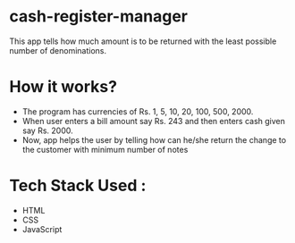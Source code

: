 # cash-register-manager
This app tells how much amount is to be returned with the least possible number of denominations.
# How it works?
- The program has currencies of Rs. 1, 5, 10, 20, 100, 500, 2000. 
- When user enters a bill amount say Rs. 243 and then enters cash given say Rs. 2000. 
- Now, app helps the  user by telling how can he/she return the change to the customer with minimum number of notes
# Tech Stack Used :
- HTML
- CSS
- JavaScript
